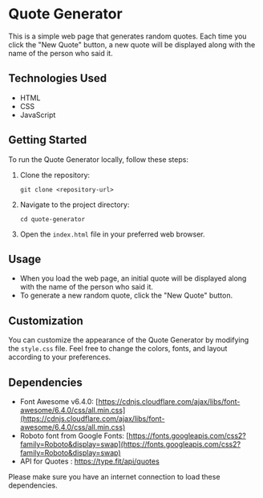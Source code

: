 # Quote Generator

This is a simple web page that generates random quotes. Each time you click the "New Quote" button, a new quote will be displayed along with the name of the person who said it.

## Technologies Used

- HTML
- CSS
- JavaScript

## Getting Started

To run the Quote Generator locally, follow these steps:

1. Clone the repository:
   ```
   git clone <repository-url>
   ```

2. Navigate to the project directory:
   ```
   cd quote-generator
   ```

3. Open the `index.html` file in your preferred web browser.

## Usage

- When you load the web page, an initial quote will be displayed along with the name of the person who said it.
- To generate a new random quote, click the "New Quote" button.

## Customization

You can customize the appearance of the Quote Generator by modifying the `style.css` file. Feel free to change the colors, fonts, and layout according to your preferences.

## Dependencies

- Font Awesome v6.4.0: [https://cdnjs.cloudflare.com/ajax/libs/font-awesome/6.4.0/css/all.min.css](https://cdnjs.cloudflare.com/ajax/libs/font-awesome/6.4.0/css/all.min.css)
- Roboto font from Google Fonts: [https://fonts.googleapis.com/css2?family=Roboto&display=swap](https://fonts.googleapis.com/css2?family=Roboto&display=swap)
- API for Quotes : https://type.fit/api/quotes

Please make sure you have an internet connection to load these dependencies.

